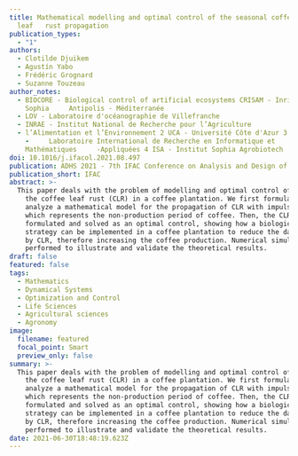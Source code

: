 ```yaml
---
title: Mathematical modelling and optimal control of the seasonal coffee
  leaf   rust propagation
publication_types:
  - "1"
authors:
  - Clotilde Djuikem
  - Agustín Yabo
  - Frédéric Grognard
  - Suzanne Touzeau
author_notes:
  - BIOCORE - Biological control of artificial ecosystems CRISAM - Inria
    Sophia     Antipolis - Méditerranée
  - LOV - Laboratoire d'océanographie de Villefranche
  - INRAE - Institut National de Recherche pour l’Agriculture
  - l’Alimentation et l’Environnement 2 UCA - Université Côte d'Azur 3 LIRIMA
    -     Laboratoire International de Recherche en Informatique et
    Mathématiques     -Appliquées 4 ISA - Institut Sophia Agrobiotech
doi: 10.1016/j.ifacol.2021.08.497
publication: ADHS 2021 - 7th IFAC Conference on Analysis and Design of Hybrid Systems
publication_short: IFAC
abstract: >-
  This paper deals with the problem of modelling and optimal control of
    the coffee leaf rust (CLR) in a coffee plantation. We first formulate and
    analyze a mathematical model for the propagation of CLR with impulsive effect,
    which represents the non-production period of coffee. Then, the CLR control is
    formulated and solved as an optimal control, showing how a biological control
    strategy can be implemented in a coffee plantation to reduce the damage caused
    by CLR, therefore increasing the coffee production. Numerical simulations are
    performed to illustrate and validate the theoretical results.
draft: false
featured: false
tags:
  - Mathematics
  - Dynamical Systems
  - Optimization and Control
  - Life Sciences
  - Agricultural sciences
  - Agronomy
image:
  filename: featured
  focal_point: Smart
  preview_only: false
summary: >-
  This paper deals with the problem of modelling and optimal control of
    the coffee leaf rust (CLR) in a coffee plantation. We first formulate and
    analyze a mathematical model for the propagation of CLR with impulsive effect,
    which represents the non-production period of coffee. Then, the CLR control is
    formulated and solved as an optimal control, showing how a biological control
    strategy can be implemented in a coffee plantation to reduce the damage caused
    by CLR, therefore increasing the coffee production. Numerical simulations are
    performed to illustrate and validate the theoretical results.
date: 2021-06-30T18:48:19.623Z
---
```

